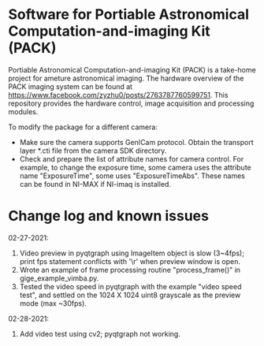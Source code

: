 # Software for Portiable Astronomical Computation-and-imaging Kit (PACK)
Portiable Astronomical Computation-and-imaging Kit (PACK) is a take-home project for ameture astronomical imaging. The hardware overview of the PACK imaging system can be found at https://www.facebook.com/zyzhu0/posts/2763787760599751. This repository provides the hardware control, image acquisition and processing modules.

To modify the package for a different camera:
* Make sure the camera supports GenICam protocol. Obtain the transport layer *.cti file from the camera SDK directory.
* Check and prepare the list of attribute names for camera control. For example, to change the exposure time, some camera uses the attribute name "ExposureTime", some uses "ExposureTimeAbs". These names can be found in NI-MAX if NI-imaq is installed.

# Change log and known issues
02-27-2021:
1. Video preview in pyqtgraph using ImageItem object is slow (3~4fps); print fps statement conflicts with '\r' when preview window is open.
2. Wrote an example of frame processing routine "process_frame()" in gige_example_vimba.py.
3. Tested the video speed in pyqtgraph with the example "video speed test", and settled on the 1024 X 1024 uint8 grayscale as the preview mode (max ~30fps).

02-28-2021:
1. Add video test using cv2; pyqtgraph not working.